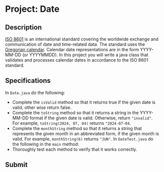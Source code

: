 # Project: Date
## Description
[ISO 8601](https://en.wikipedia.org/wiki/ISO_8601) is an international standard covering the worldwide exchange and communication of date and time-related data. The standard uses the [Gregorian calendar](https://en.wikipedia.org/wiki/Gregorian_calendar). Calendar date representations are in the form YYYY-MM-DD (or YYYYMMDD).
In this project you will write a java class that validates and processes calendar dates in accordance to the ISO 8601 standard.
## Specifications
In `Date.java` do the following:
- Complete the `isValid` method so that it returns true if the given date is valid, other wise return false.
- Complete the `toString` method so that it returns a string in the YYYY-MM-DD format if the given date is valid. Otherwise, return `"invalid"`. For example, `toString(2024, 07, 04)` returns `"2024-07-04`.
- Complete the `monthString` method so that it returns a string that represents the given month in an abbreviated form, if the given month is valid. For example, `monthString(6)` returns `"JUN"`.
In `DateTest.java` do the following in the `main` method:
- Thoroughly test each method to verify that it works correctly.
## Submit

